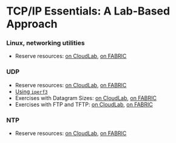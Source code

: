 # TCP/IP Essentials: A Lab-Based Approach

### Linux, networking utilities

* Reserve resources: [on CloudLab](reserve-cloudlab.md), [on FABRIC](reserve-fabric-linux.md)

### UDP

* Reserve resources: [on CloudLab](reserve-cloudlab.md), [on FABRIC](reserve-fabric-udp.md)
* [Using `iperf3`](iperf3.md)
* Exercises with Datagram Sizes: [on CloudLab](datagram-cloudlab.md), [on FABRIC](datagram-fabric.md)
* Exercises with FTP and TFTP: [on CloudLab](ftp-tftp-cloudlab.md), [on FABRIC](ftp-tftp-fabric.md)

### NTP

* Reserve resources: [on CloudLab](reserve-cloudlab.md), [on FABRIC](reserve-fabric-ntp.md)